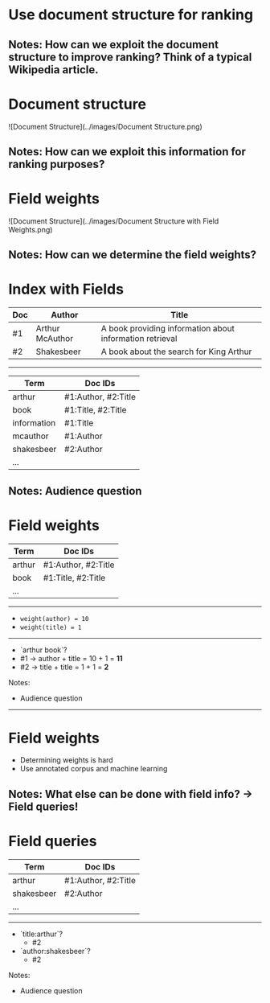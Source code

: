 # Use document structure for ranking

Notes:
How can we exploit the document structure to improve ranking? Think of a typical Wikipedia article.
---
# Document structure

![Document Structure](../images/Document Structure.png)

Notes:
How can we exploit this information for ranking purposes?
---
# Field weights

![Document Structure](../images/Document Structure with Field Weights.png)

Notes:
How can we determine the field weights?
---
# Index with Fields

| Doc | Author          | Title                                                    |
|-----|-----------------|----------------------------------------------------------|
| #1  | Arthur McAuthor | A book providing information about information retrieval |
| #2  | Shakesbeer      | A book about the search for King Arthur                  |

***

| Term        | Doc IDs                                                |
|-------------|--------------------------------------------------------|
| arthur      | #1:Author, #2:Title<!-- .element: class="fragment" --> |
| book        | #1:Title, #2:Title<!-- .element: class="fragment" -->  |
| information | #1:Title<!-- .element: class="fragment" -->            |
| mcauthor    | #1:Author<!-- .element: class="fragment" -->           |
| shakesbeer  | #2:Author<!-- .element: class="fragment" -->           |
| ...         |

Notes:
Audience question
---
# Field weights

| Term                                                                                                                                                         | Doc IDs                                                                                                                                                                   |
|--------------------------------------------------------------------------------------------------------------------------------------------------------------|---------------------------------------------------------------------------------------------------------------------------------------------------------------------------|
| <span class="fragment highlight-current-fl" data-fragment-index="3"><span class="fragment highlight-current-fl" data-fragment-index="5">arthur</span></span> | <span class="fragment highlight-current-fl" data-fragment-index="3">#1:Author</span>, <span class="fragment highlight-current-fl" data-fragment-index="5">#2:Title</span> |
| <span class="fragment highlight-current-fl" data-fragment-index="3"><span class="fragment highlight-current-fl" data-fragment-index="5">book</span></span>   | <span class="fragment highlight-current-fl" data-fragment-index="3">#1:Title</span>, <span class="fragment highlight-current-fl" data-fragment-index="5">#2:Title</span>  |
| ...                                                                                                                                                          |

***

* `weight(author) = 10`
* `weight(title) = 1`

***

* <!-- .element: class="fragment" data-fragment-index="1" --> `arthur book`?
* \#1 &rarr; <!-- .element: class="fragment" data-fragment-index="2" --> <span class="fragment" data-fragment-index="3"><span class="fragment highlight-current-fl" data-fragment-index="3">author + title = 10 + 1 = **11**</span></span>
* \#2 &rarr; <!-- .element: class="fragment" data-fragment-index="4" --> <span class="fragment" data-fragment-index="5"><span class="fragment highlight-current-fl" data-fragment-index="5">title + title = 1 + 1 = **2**</span></span>

Notes:
* Audience question
---
# Field weights

* Determining weights is hard
* Use annotated corpus and machine learning

Notes:
What else can be done with field info? -> Field queries!
---
# Field queries

| Term       | Doc IDs             |
|------------|---------------------|
| arthur     | #1:Author, #2:Title |
| shakesbeer | #2:Author           |
| ...        |

***

* <!-- .element: class="fragment" --> `title:arthur`?
    * <!-- .element: class="fragment" --> #2
* <!-- .element: class="fragment" --> `author:shakesbeer`?
    * <!-- .element: class="fragment" --> #2

Notes:
* Audience question
